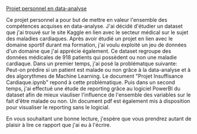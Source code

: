 <u>Projet personnel en data-analyse</u>

Ce projet personnel a pour but de mettre en valeur l'ensemble des compétences acquises en data-analyse. 
J'ai décidé d'étudier un dataset que j'ai trouvé sur le site Kaggle en lien avec le secteur médical sur le sujet des maladies cardiaques. Après avoir étudié un projet en lien avec le domaine sportif durant ma formation, j'ai voulu exploité un jeu de données d'un domaine que j'ai apprécie également.
Ce dataset regroupe des données médicales de 918 patients qui possèdent ou non une maladie cardiaque.
Dans un premier temps, j'ai posé la problématque suivante:
Peut-on prédire si un patient est malade ou non grâce à la data-analyse et à des algorythmes de Machine Learning.
Le document "Projet Insuffisance Cardiaque.ipynb" repond à cette problématique.
Puis dans un second temps, j'ai effectué une étude de reporting grâce au logiciel PowerBI du dataset afin de mieux viauliser l'influence de l'ensemble des variables sur le fait d'être malade ou non.
Un document pdf est également mis à disposition pour visualiser le reporting sans le logicial.

En vous souhaitant une bonne lecture, j'espère que vous prendrez autant de plaisir à lire ce rapport que j'ai eu à l'écrire.
